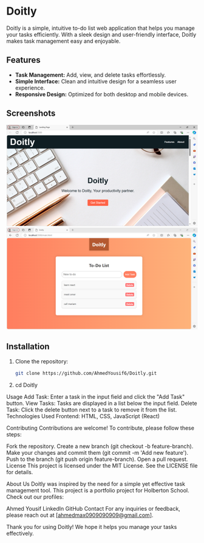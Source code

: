 # Doitly

Doitly is a simple, intuitive to-do list web application that helps you manage your tasks efficiently. With a sleek design and user-friendly interface, Doitly makes task management easy and enjoyable.

## Features

- **Task Management:** Add, view, and delete tasks effortlessly.
- **Simple Interface:** Clean and intuitive design for a seamless user experience.
- **Responsive Design:** Optimized for both desktop and mobile devices.


## Screenshots

![Landing Page](https://github.com/AhmedYousif6/Doitly/blob/main/screenshots/Capture.PNG)
![Task List](screenshots/Capture3.png)

## Installation


1. Clone the repository:
   ```bash
   git clone https://github.com/AhmedYousif6/Doitly.git
2. cd Doitly


Usage
Add Task: Enter a task in the input field and click the "Add Task" button.
View Tasks: Tasks are displayed in a list below the input field.
Delete Task: Click the delete button next to a task to remove it from the list.
Technologies Used
Frontend: HTML, CSS, JavaScript (React)

Contributing
Contributions are welcome! To contribute, please follow these steps:

Fork the repository.
Create a new branch (git checkout -b feature-branch).
Make your changes and commit them (git commit -m 'Add new feature').
Push to the branch (git push origin feature-branch).
Open a pull request.
License
This project is licensed under the MIT License. See the LICENSE file for details.

About Us
Doitly was inspired by the need for a simple yet effective task management tool. This project is a portfolio project for Holberton School. Check out our profiles:

Ahmed Yousif
LinkedIn
GitHub
Contact
For any inquiries or feedback, please reach out at [ahmedmax0909090909@gmail.com].

Thank you for using Doitly! We hope it helps you manage your tasks effectively.
